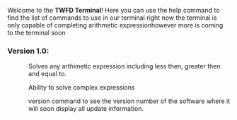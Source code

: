 <p>Welcome to the <strong>TWFD Terminal</strong>! Here you can use the help command to find the list of commands to use in our terminal right now the terminal is only capable of completing arithmetic expressionhowever more is coming to the terminal soon</h3>
<h3><strong>Version 1.0:</strong></h3>
<ul>
  <ol> Solves any arthimetic expression including less then, greater then and equal to.</ol>
  <ol> Ability to solve complex expressions</ol>
  <ol> version command to see the version number of the software where it will soon display all update information.</ol>
</ul>

 
